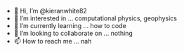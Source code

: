 - 👋 Hi, I’m @kieranwhite82
- 👀 I’m interested in ... computational physics, geophysics
- 🌱 I’m currently learning ... how to code
- 💞️ I’m looking to collaborate on ... nothing
- 📫 How to reach me ... nah

<!---
kieranwhite82/kieranwhite82 is a ✨ special ✨ repository because its `README.md` (this file) appears on your GitHub profile.
You can click the Preview link to take a look at your changes.
--->
